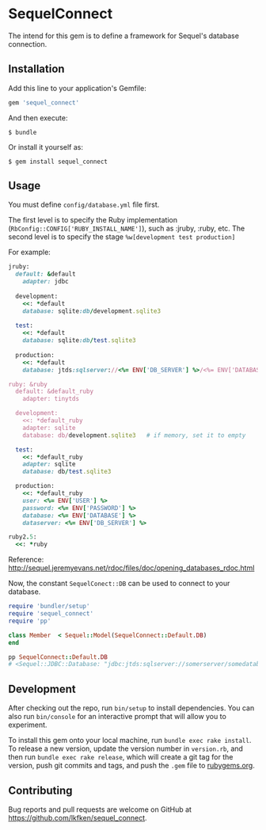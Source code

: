 # SequelConnect

The intend for this gem is to define a framework for Sequel's database connection.

## Installation

Add this line to your application's Gemfile:

```ruby
gem 'sequel_connect'
```

And then execute:

    $ bundle

Or install it yourself as:

    $ gem install sequel_connect

## Usage

You must define `config/database.yml` file first.

The first level is to specify the Ruby implementation (`RbConfig::CONFIG['RUBY_INSTALL_NAME']`), such as :jruby, :ruby, etc.
The second level is to specify the stage `%w[development test production]`

For example:
```ruby
jruby:
  default: &default
    adapter: jdbc
      
  development:
    <<: *default
    database: sqlite:db/development.sqlite3
   
  test:
    <<: *default
    database: sqlite:db/test.sqlite3
    
  production:
    <<: *default
    database: jtds:sqlserver://<%= ENV['DB_SERVER'] %>/<%= ENV['DATABASE'] %>;user=<%= ENV['USER'] %>;password=<%= ENV['PASSWORD'] %>

ruby: &ruby
  default: &default_ruby
    adapter: tinytds

  development:
    <<: *default_ruby
    adapter: sqlite
    database: db/development.sqlite3   # if memory, set it to empty

  test:
    <<: *default_ruby
    adapter: sqlite
    database: db/test.sqlite3

  production:
    <<: *default_ruby
    user: <%= ENV['USER'] %>
    password: <%= ENV['PASSWORD'] %>
    database: <%= ENV['DATABASE'] %>
    dataserver: <%= ENV['DB_SERVER'] %>    

ruby2.5:
  <<: *ruby
```

Reference: http://sequel.jeremyevans.net/rdoc/files/doc/opening_databases_rdoc.html

Now, the constant `SequelConect::DB` can be used to connect to your database.

```ruby
require 'bundler/setup'
require 'sequel_connect'
require 'pp'

class Member  < Sequel::Model(SequelConnect::Default.DB)
end

pp SequelConnect::Default.DB
# <Sequel::JDBC::Database: "jdbc:jtds:sqlserver://somerserver/somedatabase" {"adapter"=>"jdbc", "database"=>"jtds:sqlserver://someserver/somedatabase"}>
```
## Development

After checking out the repo, run `bin/setup` to install dependencies. You can also run `bin/console` for an interactive prompt that will allow you to experiment.

To install this gem onto your local machine, run `bundle exec rake install`. To release a new version, update the version number in `version.rb`, and then run `bundle exec rake release`, which will create a git tag for the version, push git commits and tags, and push the `.gem` file to [rubygems.org](https://rubygems.org).

## Contributing

Bug reports and pull requests are welcome on GitHub at https://github.com/lkfken/sequel_connect.

